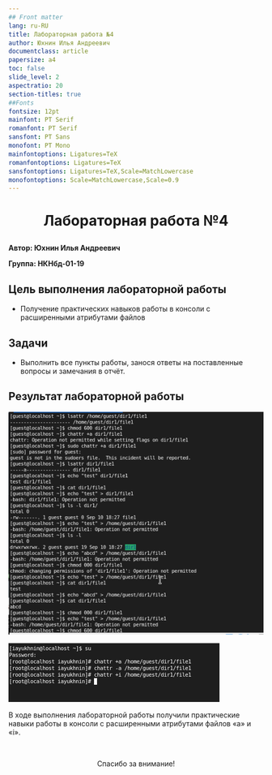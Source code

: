 ```yaml
---
## Front matter
lang: ru-RU
title: Лабораторная работа №4
author: Юхнин Илья Андреевич
documentclass: article
papersize: a4
toc: false
slide_level: 2
aspectratio: 20
section-titles: true
##Fonts
fontsize: 12pt
mainfont: PT Serif
romanfont: PT Serif
sansfont: PT Sans
monofont: PT Mono
mainfontoptions: Ligatures=TeX
romanfontoptions: Ligatures=TeX
sansfontoptions: Ligatures=TeX,Scale=MatchLowercase
monofontoptions: Scale=MatchLowercase,Scale=0.9
---
```








# <p style="text-align: center;">Лабораторная работа №4</p>



**Автор: Юхнин Илья Андреевич**

**Группа: НКНбд-01-19**

<div style="page-break-after: always;">

## Цель выполнения лабораторной работы

- Получение практических навыков работы в консоли с расширенными атрибутами файлов

    </div>

    <div style="page-break-after: always;">

## Задачи

- Выполнить все пункты работы, занося ответы на поставленные вопросы и замечания в отчёт.

</div>

<div style="page-break-after: always;">

## Результат лабораторной работы

![Работа с файлом от имени guest](img/1.PNG)

![Изменения атрибута](img/2.PNG)

В ходе выполнения лабораторной работы получили практические навыки работы в консоли с расширенными атрибутами файлов «а» и «i».

</div>



<div style="page-break-after: always;">

​    

<p style="text-align: center;"> Спасибо за внимание!</p></div>

